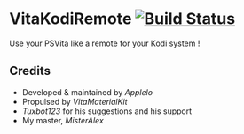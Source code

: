 # VitaKodiRemote [![Build Status](https://travis-ci.org/Applelo/VitaMaterialKit.svg?branch=master)](https://travis-ci.org/Applelo/VitaMaterialKit)

Use your PSVita like a remote for your Kodi system !

## Credits

* Developed & maintained by *Applelo*
* Propulsed by *VitaMaterialKit*
* *Tuxbot123* for his suggestions and his support
* My master, *MisterAlex*

